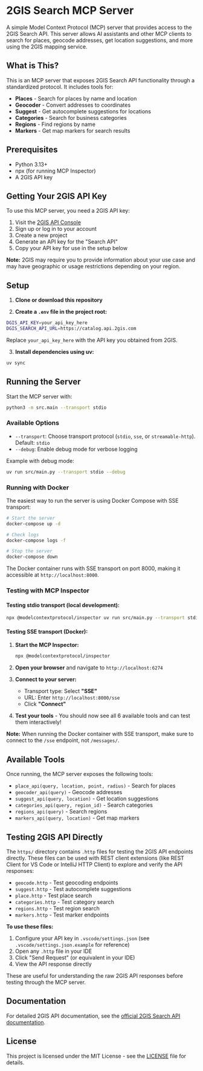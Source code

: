 # 2GIS Search MCP Server

A simple Model Context Protocol (MCP) server that provides access to the 2GIS Search API. This server allows AI assistants and other MCP clients to search for places, geocode addresses, get location suggestions, and more using the 2GIS mapping service.

## What is This?

This is an MCP server that exposes 2GIS Search API functionality through a standardized protocol. It includes tools for:

- **Places** - Search for places by name and location
- **Geocoder** - Convert addresses to coordinates
- **Suggest** - Get autocomplete suggestions for locations
- **Categories** - Search for business categories
- **Regions** - Find regions by name
- **Markers** - Get map markers for search results

## Prerequisites

- Python 3.13+
- npx (for running MCP Inspector)
- A 2GIS API key

## Getting Your 2GIS API Key

To use this MCP server, you need a 2GIS API key:

1. Visit the [2GIS API Console](https://dev.2gis.com/)
2. Sign up or log in to your account
3. Create a new project
4. Generate an API key for the "Search API"
5. Copy your API key for use in the setup below

**Note:** 2GIS may require you to provide information about your use case and may have geographic or usage restrictions depending on your region.

## Setup

1. **Clone or download this repository**

2. **Create a `.env` file in the project root:**

```bash
DGIS_API_KEY=your_api_key_here
DGIS_SEARCH_API_URL=https://catalog.api.2gis.com
```

Replace `your_api_key_here` with the API key you obtained from 2GIS.

3. **Install dependencies using uv:**

```bash
uv sync
```

## Running the Server

Start the MCP server with:

```bash
python3 -m src.main --transport stdio
```

### Available Options

- `--transport`: Choose transport protocol (`stdio`, `sse`, or `streamable-http`). Default: `stdio`
- `--debug`: Enable debug mode for verbose logging

Example with debug mode:
```bash
uv run src/main.py --transport stdio --debug
```

### Running with Docker

The easiest way to run the server is using Docker Compose with SSE transport:

```bash
# Start the server
docker-compose up -d

# Check logs
docker-compose logs -f

# Stop the server
docker-compose down
```

The Docker container runs with SSE transport on port 8000, making it accessible at `http://localhost:8000`.

### Testing with MCP Inspector

#### Testing stdio transport (local development):

```bash
npx @modelcontextprotocol/inspector uv run src/main.py --transport stdio
```

#### Testing SSE transport (Docker):

1. **Start the MCP Inspector:**
   ```bash
   npx @modelcontextprotocol/inspector
   ```

2. **Open your browser** and navigate to `http://localhost:6274`

3. **Connect to your server:**
   - Transport type: Select **"SSE"**
   - URL: Enter `http://localhost:8000/sse`
   - Click **"Connect"**

4. **Test your tools** - You should now see all 6 available tools and can test them interactively!

**Note:** When running the Docker container with SSE transport, make sure to connect to the `/sse` endpoint, not `/messages/`.

## Available Tools

Once running, the MCP server exposes the following tools:

- `place_api(query, location, point, radius)` - Search for places
- `geocoder_api(query)` - Geocode addresses
- `suggest_api(query, location)` - Get location suggestions
- `categories_api(query, region_id)` - Search categories
- `regions_api(query)` - Search regions
- `markers_api(query, location)` - Get map markers

## Testing 2GIS API Directly

The `https/` directory contains `.http` files for testing the 2GIS API endpoints directly. These files can be used with REST client extensions (like REST Client for VS Code or IntelliJ HTTP Client) to explore and verify the API responses:

- `geocode.http` - Test geocoding endpoints
- `suggest.http` - Test autocomplete suggestions
- `place.http` - Test place search
- `categories.http` - Test category search
- `regions.http` - Test region search
- `markers.http` - Test marker endpoints

**To use these files:**
1. Configure your API key in `.vscode/settings.json` (see `.vscode/settings.json.example` for reference)
2. Open any `.http` file in your IDE
3. Click "Send Request" (or equivalent in your IDE)
4. View the API response directly

These are useful for understanding the raw 2GIS API responses before testing through the MCP server.

## Documentation

For detailed 2GIS API documentation, see the [official 2GIS Search API documentation](https://docs.2gis.com/en/api/search/overview).

## License

This project is licensed under the MIT License - see the [LICENSE](LICENSE) file for details.
